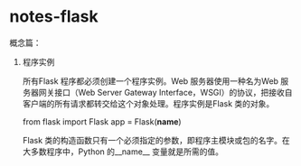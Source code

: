 # notes-flask

概念篇：

1. 程序实例

	所有Flask 程序都必须创建一个程序实例。Web 服务器使用一种名为Web 服务器网关接口（Web Server Gateway Interface，WSGI）的协议，把接收自客户端的所有请求都转交给这个对象处理。程序实例是Flask 类的对象。
	
	from flask import Flask
	app = Flask(__name__)
	
	Flask 类的构造函数只有一个必须指定的参数，即程序主模块或包的名字。在大多数程序中，Python 的__name__ 变量就是所需的值。
